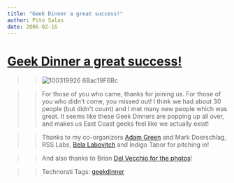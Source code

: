 ```yaml
---
title: "Geek Dinner a great success!"
author: Pito Salas
date: 2006-02-16
---
```

# [Geek Dinner a great success!](None)



>>

>> ![100319926
6Bac19F6Bc](https://i0.wp.com/s3.media.squarespace.com/production/1075723/12829350/weblogs/100319926_6bac19f6bc.jpg?resize=200%2C133)

>>

>> For those of you who came, thanks for joining us. For those of you who
didn't come, you missed out! I think we had about 30 people (but didn't count)
and I met many new people which was great. It seems like these Geek Dinners
are popping up all over, and makes us East Coast geeks feel like we actually
exist!

>>

>> Thanks to my co-organizers [Adam Green](<http://www.darwinianweb.com/>) and
Mark Doerschlag, RSS Labs, [Bela
Labovitch](<http://blogs.opml.org/BelaLabovitch>) and Indigo Tabor for
pitching in!

>>

>> And also thanks to Brian [Del Vecchio for the
photos](<http://www.flickr.com/photos/hybernaut/sets/72057594065157024/show/>)!

>>

>> Technorati Tags: [geekdinner](<http://www.technorati.com/tag/geekdinner>)


